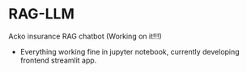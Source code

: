# RAG-LLM
Acko insurance RAG chatbot
(Working on it!!!)

- Everything working fine in jupyter notebook, currently developing frontend streamlit app.